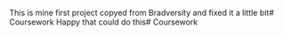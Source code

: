 This is mine first project copyed from Bradversity and fixed it a little bit# Coursework
Happy that could do this# Coursework
